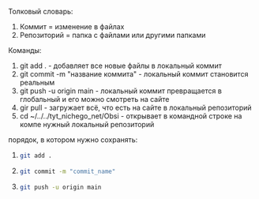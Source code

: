 
Толковый словарь:
1) Коммит = изменение в файлах
2) Репозиторий = папка с файлами или другими папками

Команды:
1. git add . - добавляет все новые файлы в локальный коммит
2. git commit -m "название коммита" - локальный коммит становится реальным
3. git push -u origin main - локальный коммит превращается в глобальный и его можно смотреть на сайте
4. gir pull - загружает всё, что есть на сайте в локальный репозиторий
5. cd ~/../../tyt_nichego_net/Obsi - открывает в командной строке на компе нужный локальный репозиторий

порядок, в котором нужно сохранять:
1. ```bash
   git add .
   ```
2. ```bash
   git commit -m "commit_name"
   ```
3. ```bash
   git push -u origin main
   ```

